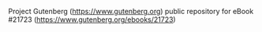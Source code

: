 Project Gutenberg (https://www.gutenberg.org) public repository for eBook #21723 (https://www.gutenberg.org/ebooks/21723)
